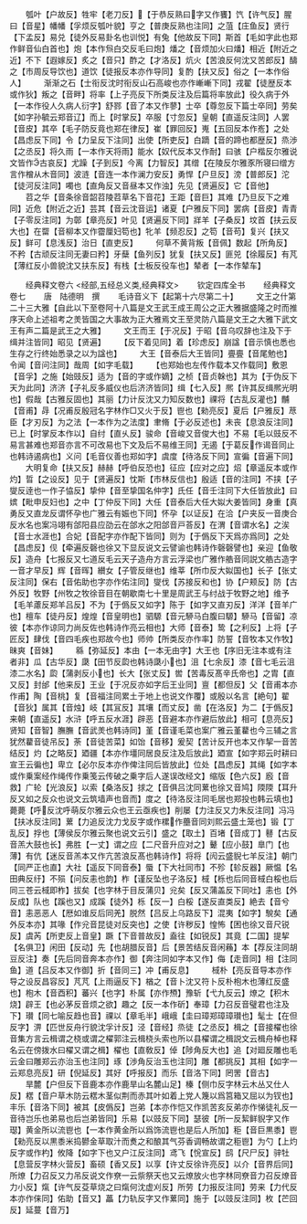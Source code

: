 <!-- { "loadSidebar": true } -->
　　瓠叶【户故反】牲牢【老刀反】【于恭反熟曰字又作饔】饩【许气反】腥曰【音星】幡幡【孚烦反瓠叶貌】亨之【普庚反熟也注同】之菹【庄鱼反】贤行【下孟反】易兑【徒外反易卦名也训悦】有兔【他故反下同】斯首【毛如字此也郑作鲜音仙白首也】炮【本作炰白交反毛曰炮】燔之【音烦加火曰燔】相近【附近之近】不下【遐嫁反】炙之【音只】酢之【才洛反】炕火【苦浪反何沈又苦郎反】醻之【市周反导饮也】道饮【徒报反本亦作导同】复酌【扶又反】俗之【一本作俗人】
　　渐渐之石【士衔反沈时衔反山石高峻也亦作嶃嶃下同】戎翟【徒歴反本或作狄】叛之【音畔】将率【上子亮反下所类反注及后篇将率放此】役久病于外【一本作役人久病人衍字】舒鄝【音了本又作蓼】士卒【尊忽反下篇士卒同】劳矣【如字孙毓云郑音辽】而上【时掌反】卒服【寸忽反】皇朝【直遥反注同】人罢【音皮】其卒【毛子防反竟也郑在律反】崔【罪回反】嵬【五回反本作峞】之处【昌虑反下同】令【力呈反下注同】出使【所吏反】白蹢【音的蹄也都歴反】烝渉【之丞反】将久雨【一本作天将雨】能水【奴代反本又作耐】曰骇【户楷反尔雅说文皆作古哀反】尤躁【子到反】今离【力智反】其缯【在陵反尔雅豕所寝曰缯方言作橧从木音同】波涟【音连一本作澜力安反】勇悍【户旦反】滂【普郎反】沱【徒河反注同】噣也【直角反又音昼本又作浊】先见【贤遍反】它【音他】
　　苕之华【音条徐音韶苕陵苕草名下音花】王距【音巨】其难【乃旦反下之难同】近危【附近之近】芸其【音云沈音运】诸夏【户雅反下同】罢病【音皮】青青【子零反注同】为鄣【章亮反】叶见【贤遍反下同】牂羊【子桑反】坟首【扶云反大也】在罶【音柳本又作霤厘妇笱也】牝羊【频忍反】之笱【音苟】复兴【扶又反】鲜可【息浅反】治日【直吏反】
　　何草不黄背叛【音佩】数起【所角反】不矜【古顽反注同无妻曰矜】牙蘖【鱼列反】犹复【扶又反】匪兕【徐履反】有芃【薄红反小兽貌沈又扶东反】有栈【士板反役车也】辇者【一本作辇车】












　　经典释文卷六
<经部,五经总义类,经典释文>
　　钦定四库全书
　　经典释文卷七
　　唐　陆德明　撰
　　毛诗音义下【起第十六尽第二十】
　　文王之什第二十三大雅【自此以下至卷阿十八篇是文王武王成王周公之正大雅据盛隆之时而推序天命上述祖考之羙皆国之大事故为正大雅焉文王至灵防八篇是文王之大雅下武文王有声二篇是武王之大雅】
　　文王而王【于况反】于昭【音乌叹辞也注及下于缉并注皆同】昭见【贤遍】
　　【反下着见同】着【珍虑反】崩諡【音示慎也悉也生存之行终始悉录之以为諡也】
　　大王【音泰后大王皆同】亹亹【音尾勉也】令闻【音问注同】哉周【如字毛载】
　　【也郑始也左传作载本又作载同】敷恩【音孚】之施【始豉反】适为【音的字或作嫡】之桢【音贞榦也】其为【于伪反下天为此同】济济【子礼反多威仪也后济济皆同】缉【七入反】熈【许其反缉熈光明也】假哉【古雅反固也】其丽【力计反沈又力知反数也】祼将【古乱反灌也】黼【音甫】冔【况甫反殷冠名字林作□又火于反】鬯也【勑亮反】夏后【户雅反】荩臣【才刃反】为之法【一本作为之法度】聿脩【于必反述也】未丧【息浪反注同】已上【时掌反本作以】自纣【直乆反】骏命【音峻又音俊大也】不易【毛以豉反不易言甚难也郑音亦言不可改易也下文及后不易维王同】无遏【于葛反作谒音同止也韩诗遏病也】义问【毛音仪善也郑如字】虞度【待洛反下同】宣徧【音遍下同】
　　大明复命【扶又反】赫赫【呼伯反恐也】征应【应对之应】炤【章遥反本或作灼】晢【之设反】见于【贤遍反】忱斯【市林反信也】殷适【音的注同】不挟【子燮反逹也一作子恊反】挚仲【音至挚国名仲字】氏任【音壬注同下大任皆放此】曰嫔【毗申反妇也】之中【丁仲反下同】大任【音泰后大任大姒大姜皆同】身重【真勇反又直龙反谓怀孕也广雅云有娠也下同】怀孕【以证反】在洽【户夹反一音庚合反水名也案冯翊有郃阳县应劭云在郃水之阳郃音戸荅反】在渭【音谓水名】之涘【音士水涯也】合妃【音配字亦作配下皆同】则为【于僞反下天爲亦爲同】之处【昌虑反】伣【牵遍反磬也徐又下显反说文云譬谕也韩诗作磬磬譬也】亲迎【鱼敬反】造舟【七报反又七道反毛云天子造舟方言云浮梁也广雅作艁音同説文艁古造字一音才早反】辉【音晖】纉女【子管反继也】维莘【所巾反大姒国也】长子【张丈反注同】保右【音佑助也字亦作佑注同】燮伐【苏接反和也】协【户颊反】防【古外反】牧野【州牧之牧徐音目在朝歇南七十里是周武王与纣战于牧野之地】维予【毛羊藘反郑羊吕反】不为【于僞反又如字】陈于【如字又直刃反】洋洋【音羊广也】檀车【徒丹反】煌煌【音皇明也】驷騵【音元駵马白腹曰騵】駵马【音留】凉彼【本亦作谅同力尚反佐也韩诗作亮云相也】大师【音泰】鸷【之利反】上将【子匠反】肆伐【音四毛疾也郑故今也】师帅【所类反亦作率】防誓【音牧本又作牧】昧爽【音妹】
　　緜【弥延反】本由【一本无由字】大王也【序旧无注本或有注者非】瓜【古华反】瓞【田节反瓝也韩诗瓞小也】沮【七余反】漆【音七毛云沮漆二水名】瓝【蒲剥反小也】长大【张丈反】喾【苦毒反髙辛氏帝也】之胄【直又反】封邰【他来反】王业【于况反亦如字后王业同】亶【都但反】父【音甫本亦作甫】陶【音桃】复【音福注同累土于地上也说文作覆】或殷以名言【絶句】翟【音狄】属其【音烛】岐【其冝反】其壤【而丈反】凿【在洛反】为二【于僞反】来朝【直遥反】水浒【呼五反水涯】辟恶【音避本亦作避后放此】相可【息亮反】贤知【音智】膴膴【音武羙也韩诗同】堇【音谨毛菜也案广雅云堇藋也今三辅之言犹然藋音徒吊反】荼【音徒苦菜】如饴【音移】爰契【苦计反开也本又作挈一音苦结反】灼【之略反】廼疆【本亦作壃同居良反注及后放此】廼宣【如字郑云时耕曰宣王云徧也】卑立【必尔反本亦作俾注同后皆放此】位处【昌虑反】其绳【如字本或作乗案经作绳传作乗笺云传破之乗字后人遂误改经文】缩版【色六反】廏【音救】广轮【光浪反】以索【桑洛反】捄之【音俱吕沈同蔂也徐又音鸠】陾陾【耳升反又如之反众也说文云筑墙声也音而】度之【待洛反注同毛居也郑投也韩云填也】薨薨【呼反沈呼萌反尔雅云众也王云亟疾也】削屡【力注反又力朱反注同】冯冯【扶冰反注同】蔂【力追反沈力戈反字或作樏作蘲音同刘熙云盛土笼也】锻【丁乱反】捊也【薄侯反尔雅云聚也说文云引】盛之【取土】百堵【音成丁】鼛【古反音羔大鼓也长】弗胜【一丈】谓之应【二尺音升应对之】鼙【应小鼓】臯门【也薄】有伉【迷反音羔本又作亢苦浪反髙也韩诗作】将将【闶云盛貎七羊反注】朝门【同严正也直】大社【遥反下同音泰】蜃【下大社同市】不殄【轸反器】厥愠【名田典反纡】不殒【问反恚也韵】柞【谨反坠也子洛反】棫【栎也后同音棫白桵也后同三苍云棫即柞】拔矣【也字林于目反蒲贝】兊矣【反又蒲盖反下同吐】恚也【外反成】队也【蹊也又】成蹊【徒外】栎【反一】白桵【遂反直类反】絶去【音兮音】恚恶恶人【厯如谁反后同羌】脱然【吕反上乌路反下】混夷【如字】駾矣【通外反本亦】其喙【作兊音昆徒对反突也】之使【许秽反】惶怖【困也徐又音尺锐反】虞芮【所吏反上音皇】蹶【下音普故反】盍往【如锐反】其竟【二国】提挈【名俱卫】闲田【反动】先【也胡腊反音】后【景苦结反音闲蘓】本【荐反注同胡豆反注】奏【先后同音奔本亦作】御【奔注同如字本又作】侮【走音同】相【注同鱼】道【吕反本又作御】折【音同三】冲【甫反息】
　　棫朴【亮反音导本亦作导之设反昌容反】芃芃【上雨逼反下】楢之【音卜沈又符卜反朴枹木也薄红反盛也】枹木【音酉积】蕃兴【也字】朴属【亦作槱】豫斩【弋九反云】燎之【积木烧】辟王【也必茅反音烦之欲】趣之【反一本作斫】奉璋【力召反音璧君也注及下】瓉【同七喻反趋也音】祼以【章毛半】峨峨【圭曰璋郑璋璋瓉也】髦士【在但反字】淠【匹世反舟行貌沈孚计反】泾【音经】烝徒【之丞反】楫之【音接櫂也徐音集方言云楫谓之桡或谓之櫂郭注云楫桡头索也所以县櫂谓之楫説文云楫舟棹也释名云在傍拨水曰櫂又谓之楫】櫂也【直敎反】倬【陟角反大也】追【对廻反雕也毛云金曰雕郑云亦治玉也注同】琢【渉角反治玉也注同】雕【都挑反】其相【如字一云郑息亮反】研【倪延反】其好【呼报反】而乐【音洛下同】罔罟【音古】
　　旱麓【户但反下音鹿本亦作鹿旱山名麓山足】榛【侧巾反字林云木丛又仕人反】楛【音户草木防云楛木茎似荆而赤其叶如着上党人篾以爲筥箱又屈以为钗也】丰乐【音洛下同】被其【皮僞反】岂弟【本亦作恺又作凯苦亥反弟亦作悌徒礼反一音待岂乐也弟易也后岂弟皆同】乐易【以豉反下同】瑟彼【所一反絜鲜貎字又作璱】黄金所以流鬯也【一本作黄金所以爲饰流鬯也是后人所加】秬【音巨黒黍】鬯【勑亮反以黒黍米捣鬰金草取汁而煑之和酿其气芬香调畅故谓之秬鬯】为勺【上灼反字或作杓】攸降【如字下也又户江反注同】鸢飞【恱宣反】鸱【尺尸反】骍牡【息营反字林火营反】畜硕【香又反】以享【许丈反徐许亮反】以介【音界后同】所燎【力召反又力吊反说文作尞一云祡祭天也又云燎放火也字林同尞音力召反燎音力小反】熂【许气反芟草烧之曰熂何沈虚刈反】所劳【力报反注同】劳来【力代反本亦作俫同】佑助【音又】藟【力轨反字又作蔂同】施于【以豉反注同】枚【芒回反】延蔓【音万】
